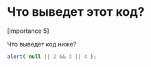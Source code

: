 # Что выведет этот код?

[importance 5]

Что выведет код ниже?

```js
alert( null || 2 && 3 || 4 );
```

